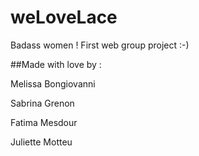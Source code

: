 # weLoveLace
Badass women !
First web group project :-)

##Made with love by :

Melissa Bongiovanni

Sabrina Grenon

Fatima Mesdour

Juliette Motteu
